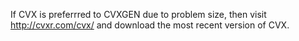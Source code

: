 If CVX is preferrred to CVXGEN due to problem size, then visit http://cvxr.com/cvx/ and download the most recent version of CVX.

